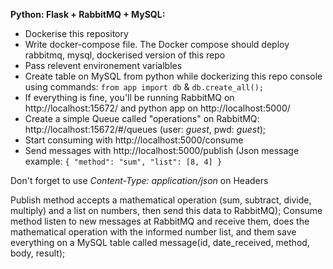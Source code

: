 **Python: Flask + RabbitMQ + MySQL:**

- Dockerise this repository
- Write docker-compose file. The Docker compose should deploy rabbitmq, mysql, dockerised version of this repo 
- Pass relevent environement varialbles
- Create table on MySQL from python while dockerizing this repo console using commands: `from app import db` & `db.create_all();`
- If everything is fine, you'll be running RabbitMQ on http://localhost:15672/ and python app on http://localhost:5000/
- Create a simple Queue called "operations" on RabbitMQ: http://localhost:15672/#/queues (user: _guest_, pwd: _guest_);
- Start consuming with http://localhost:5000/consume
- Send messages with http://localhost:5000/publish (Json message example: `{ "method": "sum", "list": [8, 4] }` 

Don't forget to use _Content-Type: application/json_ on Headers

Publish method accepts a mathematical operation (sum, subtract, divide, multiply) and a list on numbers, then send this data to RabbitMQ);
Consume method listen to new messages at RabbitMQ and receive them, does the mathematical operation with the informed number list, and them save everything on a MySQL table called message(id, date_received, method, body, result);


